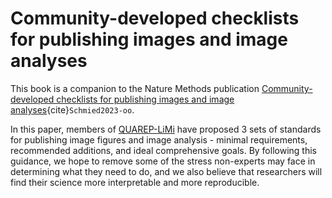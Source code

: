 # Community-developed checklists for publishing images and image analyses

This book is a companion to the Nature Methods publication [Community-developed checklists for publishing images and image analyses](https://rdcu.be/dl9Z8){cite}`Schmied2023-oo`.

In this paper, members of [QUAREP-LiMi](./whois.md) have proposed 3 sets of standards for publishing image figures and image analysis - minimal requirements, recommended additions, and ideal comprehensive goals. By following this guidance, we hope to remove some of the stress non-experts may face in determining what they need to do, and we also believe that researchers will find their science more interpretable and more reproducible.